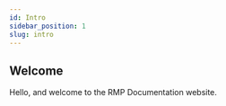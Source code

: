 ```yaml
---
id: Intro
sidebar_position: 1
slug: intro
---
```


## Welcome

Hello, and welcome to the RMP Documentation website.
